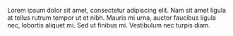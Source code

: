 Lorem ipsum dolor sit amet, consectetur adipiscing elit. Nam sit amet 
ligula at tellus rutrum tempor ut et nibh. Mauris mi urna, auctor faucibus 
ligula nec, lobortis aliquet mi. Sed ut finibus mi. Vestibulum nec turpis diam.
